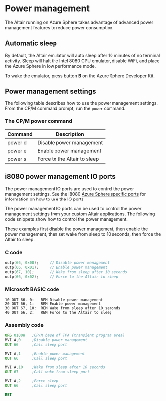# Power management

The Altair running on Azure Sphere takes advantage of advanced power management features to reduce power consumption.

## Automatic sleep

By default, the Altair emulator will auto sleep after 10 minutes of no terminal activity. Sleep will halt the Intel 8080 CPU emulator, disable WiFi, and place the Azure Sphere in low performance mode.

To wake the emulator, press button **B** on the Azure Sphere Developer Kit.

## Power management settings

The following table describes how to use the power management settings. From the CP/M command prompt, run the `power` command.

### The CP/M power command

| Command | Description |
|---------|-------------|
| power d | Disable power management|
| power e | Enable power management |
| power s | Force to the Altair to sleep |

## i8080 power management IO ports

The power management IO ports are used to control the power management settings. See the i8080 [Azure Sphere specific ports](https://gloveboxes.github.io/altair_8800_docs/start/60-programming/i8080-IO-Ports#azure-sphere-specific-ports) for information on how to use the IO ports

The power management IO ports can be used to control the power management settings from your custom Altair applications. The following code snippets show how to control the power management.

These examples first disable the power management, then enable the power management, then set wake from sleep to 10 seconds, then force the Altair to sleep.

### C code

```c
outp(66, 0x00);     // Disable power management
outp(66, 0x01);     // Enable power management
outp(67, 10);       // Wake from sleep after 10 seconds
outp(66, 0x02);     // Force to the Altair to sleep
```

### Microsoft BASIC code

```basic
10 OUT 66, 0:   REM Disable power management
20 OUT 66, 1:   REM Enable power management
30 OUT 67, 10:  REM Wake from sleep after 10 seconds
40 OUT 66, 2:   REM Force to the Altair to sleep
```

### Assembly code

```asm
ORG 0100H   ;CP/M base of TPA (transient program area)
MVI A,0     ;Disable power management
OUT 66      ;Call sleep port

MVI A,1     ;Enable power management
OUT 66      ;Call sleep port

MVI A,10    ;Wake from sleep after 10 seconds
OUT 67      ;Call wake from sleep port

MVI A,2     ;Force sleep
OUT 66      ;Call sleep port

RET
```
